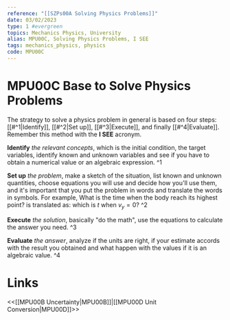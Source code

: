 ```yaml
---
reference: "[[SZPs00A Solving Physics Problems]]"
date: 03/02/2023
type: 1 #evergreen
topics: Mechanics Physics, University
alias: MPU00C, Solving Physics Problems, I SEE
tags: mechanics_physics, physics
code: MPU00C 
---
```

# MPU00C Base to Solve Physics Problems

The strategy to solve a physics problem in general is based on four steps: [[#^1|Identify]], [[#^2|Set up]], [[#^3|Execute]], and finally [[#^4|Evaluate]]. Remember this method with the **I SEE** acronym.

**Identify** *the relevant concepts*, which is the initial condition, the target variables, identify known and unknown variables and see if you have to obtain a numerical value or an algebraic expression. ^1

**Set up** *the problem*, make a sketch of the situation, list known and unknown quantities, choose equations you will use and decide how you'll use them, and it's important that you put the problem in words and translate the words in symbols. For example, What is the time when the body reach its highest point? is translated as: which is $t$ when $v_y = 0$? ^2

**Execute** *the solution*, basically "do the math", use the equations to calculate the answer you need. ^3

**Evaluate** *the answer*, analyze if the units are right, if your estimate accords with the result you obtained and what happen with the values if it is an algebraic value. ^4

# Links
<<[[MPU00B Uncertainty|MPU00B]]|[[MPU00D Unit Conversion|MPU00D]]>>